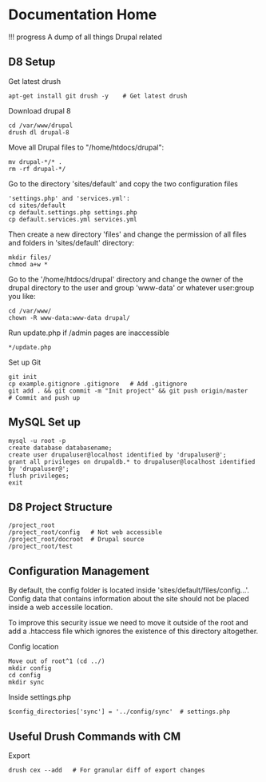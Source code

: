 # Documentation Home

!!! progress
    A dump of all things Drupal related

## D8 Setup

Get latest drush

    apt-get install git drush -y    # Get latest drush

Download drupal 8

    cd /var/www/drupal
    drush dl drupal-8

Move all Drupal files to "/home/htdocs/drupal":

    mv drupal-*/* .
    rm -rf drupal-*/

Go to the directory 'sites/default' and copy the two configuration files 

    'settings.php' and 'services.yml':
    cd sites/default
    cp default.settings.php settings.php
    cp default.services.yml services.yml

Then create a new directory 'files' and change the permission of all files and folders in 'sites/default' directory:

    mkdir files/
    chmod a+w *

Go to the '/home/htdocs/drupal' directory and change the owner of the drupal directory to the user and group 'www-data' or whatever user:group you like:

    cd /var/www/
    chown -R www-data:www-data drupal/

Run update.php if /admin pages are inaccessible

    */update.php

Set up Git

    git init
    cp example.gitignore .gitignore   # Add .gitignore
    git add . && git commit -m "Init project" && git push origin/master   # Commit and push up


## MySQL Set up

    mysql -u root -p
    create database databasename;
    create user drupaluser@localhost identified by 'drupaluser@';
    grant all privileges on drupaldb.* to drupaluser@localhost identified by 'drupaluser@';
    flush privileges;
    exit

## D8 Project Structure

    /project_root
    /project_root/config   # Not web accessible
    /project_root/docroot  # Drupal source
    /project_root/test

## Configuration Management

By default, the config folder is located inside 'sites/default/files/config...'. Config data that contains information about the site should not be placed inside a web accessile location.

To improve this security issue we need to move it outside of the root and add a .htaccess file which ignores the existence of this directory altogether.

Config location
    
    Move out of root^1 (cd ../)
    mkdir config
    cd config
    mkdir sync

Inside settings.php

    $config_directories['sync'] = '../config/sync'  # settings.php

## Useful Drush Commands with CM

Export

    drush cex --add   # For granular diff of export changes
